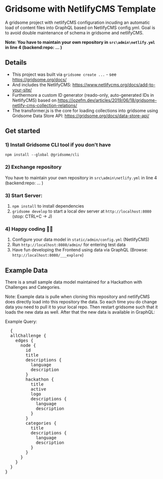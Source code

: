# Gridsome with NetlifyCMS Template
A gridsome project with netlifyCMS configuration incuding an automatic load of content files into GraphQL based on NetlifyCMS config.yml. Goal is to avoid double maintenance of schema in gridsome and netlifyCMS.

**Note: You have to maintain your own repository in `src\admin\netlify.yml` in line 4 (backend:repo: ... )**

## Details
- This project was built via `gridsome create ...` - see https://gridsome.org/docs/
- And includes the NetlifyCMS: https://www.netlifycms.org/docs/add-to-your-site/
- Furthermore a custom ID generator (reado-only, auto-generated IDs in NetlifyCMS) based on https://jozefm.dev/articles/2019/06/18/gridsome-netlify-cms-collection-relations/
- The transformer.js is the core for loading collections into gridsome using Gridsome Data Store API: https://gridsome.org/docs/data-store-api/

## Get started 

### 1) Install Gridsome CLI tool if you don't have
`npm install --global @gridsome/cli`

### 2) Exchange repository 
You have to maintain your own repository in `src\admin\netlify.yml` in line 4 (backend:repo: ... )

### 3) Start Server: 
1) `npm install`  to install dependencies
2) `gridsome develop` to start a local dev server at `http://localhost:8080` (stop: CTRL+C -> J) 

### 4) Happy coding 🎉🙌
1) Configure your data model in `static/admin/config.yml` (NetlifyCMS)
2) Run `http://localhost:8080/admin/` for entering test data
3) Have fun developing the Frontend using data via GraphQL (Browse: `http://localhost:8080/___explore`)

## Example Data
There is a small sample data model maintained for a Hackathon with Challenges and Categories. 

Note: Example data is pulle when cloning this repository and netlifyCMS does directly load into this repository the data. So each time you do change data you need to pull it to your local repo. Then restart gridsome such that it loads the new data as well. After that the new data is available in GraphQL:

Example Query: 
<pre>
  {
  allChallenge {
    edges {
      node {
        id
        title
        descriptions {
          language
          description
        }      
        hackathon {
          title
          active
          logo
          descriptions {
            language
            description
          }
        }        
        categories {
          title
          descriptions {
            language
            description
          }
        }
      }
    }
  }
}
</pre>


